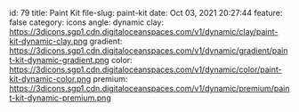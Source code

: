 id: 79
title: Paint Kit 
file-slug: paint-kit
date: Oct 03, 2021 20:27:44
feature: false
category: icons
angle: dynamic
clay: https://3dicons.sgp1.cdn.digitaloceanspaces.com/v1/dynamic/clay/paint-kit-dynamic-clay.png
gradient: https://3dicons.sgp1.cdn.digitaloceanspaces.com/v1/dynamic/gradient/paint-kit-dynamic-gradient.png
color: https://3dicons.sgp1.cdn.digitaloceanspaces.com/v1/dynamic/color/paint-kit-dynamic-color.png
premium: https://3dicons.sgp1.cdn.digitaloceanspaces.com/v1/dynamic/premium/paint-kit-dynamic-premium.png
